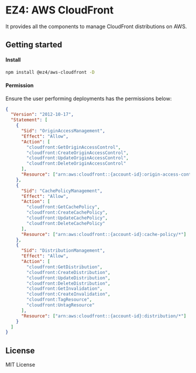 # EZ4: AWS CloudFront

It provides all the components to manage CloudFront distributions on AWS.

## Getting started

#### Install

```sh
npm install @ez4/aws-cloudfront -D
```

#### Permission

Ensure the user performing deployments has the permissions below:

```json
{
  "Version": "2012-10-17",
  "Statement": [
    {
      "Sid": "OriginAccessManagement",
      "Effect": "Allow",
      "Action": [
        "cloudfront:GetOriginAccessControl",
        "cloudfront:CreateOriginAccessControl",
        "cloudfront:UpdateOriginAccessControl",
        "cloudfront:DeleteOriginAccessControl"
      ],
      "Resource": ["arn:aws:cloudfront::{account-id}:origin-access-control/*"]
    },
    {
      "Sid": "CachePolicyManagement",
      "Effect": "Allow",
      "Action": [
        "cloudfront:GetCachePolicy",
        "cloudfront:CreateCachePolicy",
        "cloudfront:UpdateCachePolicy",
        "cloudfront:DeleteCachePolicy"
      ],
      "Resource": ["arn:aws:cloudfront::{account-id}:cache-policy/*"]
    },
    {
      "Sid": "DistributionManagement",
      "Effect": "Allow",
      "Action": [
        "cloudfront:GetDistribution",
        "cloudfront:CreateDistribution",
        "cloudfront:UpdateDistribution",
        "cloudfront:DeleteDistribution",
        "cloudfront:GetInvalidation",
        "cloudfront:CreateInvalidation",
        "cloudfront:TagResource",
        "cloudfront:UntagResource"
      ],
      "Resource": ["arn:aws:cloudfront::{account-id}:distribution/*"]
    }
  ]
}
```

## License

MIT License
